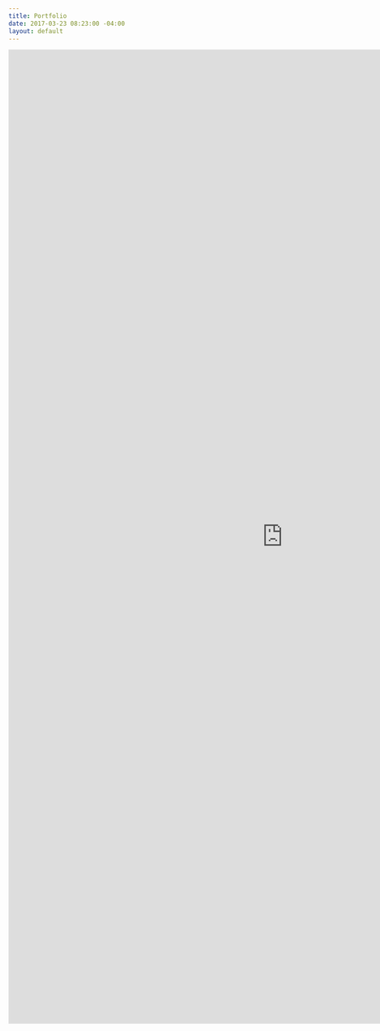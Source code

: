 ```yaml
---
title: Portfolio
date: 2017-03-23 08:23:00 -04:00
layout: default
---
```


<iframe src="https://sites.google.com/foresthills.edu/emil-portfolio/portfolio"  style="border:none;" height="1920" width="1080"></iframe>